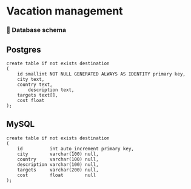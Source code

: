 # Vacation management

### 💎 Database schema
## Postgres
```postgres-psql
create table if not exists destination
(
	id smallint NOT NULL GENERATED ALWAYS AS IDENTITY primary key,
	city text,
	country text,
        description text,
	targets text[],
	cost float
);
```

## MySQL
```MySQL
create table if not exists destination
(
    id          int auto_increment primary key,
    city        varchar(100) null,
    country     varchar(100) null,
    description varchar(100) null,
    targets     varchar(200) null,
    cost        float        null
);
```
